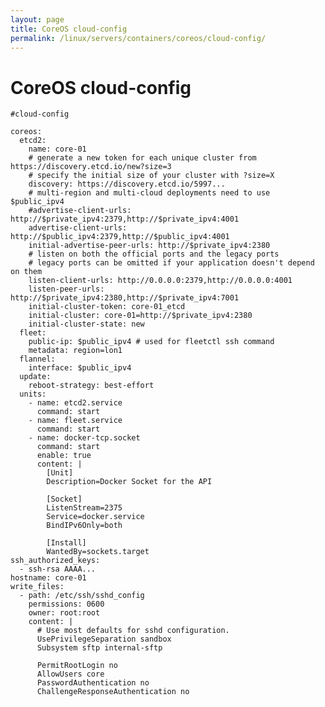 ```yaml
---
layout: page
title: CoreOS cloud-config
permalink: /linux/servers/containers/coreos/cloud-config/
---
```


# CoreOS cloud-config

    #cloud-config

    coreos:
      etcd2:
        name: core-01
        # generate a new token for each unique cluster from https://discovery.etcd.io/new?size=3
        # specify the initial size of your cluster with ?size=X
        discovery: https://discovery.etcd.io/5997...
        # multi-region and multi-cloud deployments need to use $public_ipv4
        #advertise-client-urls: http://$private_ipv4:2379,http://$private_ipv4:4001
        advertise-client-urls: http://$public_ipv4:2379,http://$public_ipv4:4001
        initial-advertise-peer-urls: http://$private_ipv4:2380
        # listen on both the official ports and the legacy ports
        # legacy ports can be omitted if your application doesn't depend on them
        listen-client-urls: http://0.0.0.0:2379,http://0.0.0.0:4001
        listen-peer-urls: http://$private_ipv4:2380,http://$private_ipv4:7001
        initial-cluster-token: core-01_etcd
        initial-cluster: core-01=http://$private_ipv4:2380
        initial-cluster-state: new
      fleet:
        public-ip: $public_ipv4 # used for fleetctl ssh command
        metadata: region=lon1
      flannel:
        interface: $public_ipv4
      update:
        reboot-strategy: best-effort
      units:
        - name: etcd2.service
          command: start
        - name: fleet.service
          command: start
        - name: docker-tcp.socket
          command: start
          enable: true
          content: |
            [Unit]
            Description=Docker Socket for the API

            [Socket]
            ListenStream=2375
            Service=docker.service
            BindIPv6Only=both

            [Install]
            WantedBy=sockets.target
    ssh_authorized_keys:
      - ssh-rsa AAAA...
    hostname: core-01
    write_files:
      - path: /etc/ssh/sshd_config
        permissions: 0600
        owner: root:root
        content: |
          # Use most defaults for sshd configuration.
          UsePrivilegeSeparation sandbox
          Subsystem sftp internal-sftp

          PermitRootLogin no
          AllowUsers core
          PasswordAuthentication no
          ChallengeResponseAuthentication no
